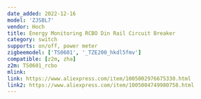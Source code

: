 ```yaml
---
date_added: 2022-12-16
model: 'ZJSBL7'
vendor: Hoch
title: Energy Monitoring RCBO Din Rail Circuit Breaker
category: switch
supports: on/off, power meter
zigbeemodel: ['TS0601', '_TZE200_hkdl5fmv']
compatible: [z2m, zha]
z2m: TS0601_rcbo
mlink: 
link: https://www.aliexpress.com/item/1005002976675330.html
link2: https://www.aliexpress.com/item/1005004749980758.html
---
```

